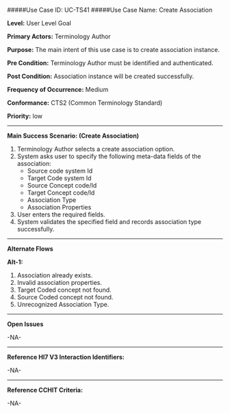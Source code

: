 #####Use Case ID: UC-TS41
#####Use Case Name: Create Association

**Level:**                     User Level Goal

**Primary Actors:**            Terminology Author  

**Purpose:**                   The main intent of this use case is to create association instance.

**Pre Condition:**             Terminology Author must be identified and authenticated. 

**Post Condition:**            Association instance will be created successfully.

**Frequency of Occurrence:**   Medium

**Conformance:**             	 CTS2 (Common Terminology Standard)

**Priority:**                  low
__________________________________________________________
**Main Success Scenario: (Create Association)**

1.	Terminology Author selects a create association option.
2.	System asks user to specify the following meta-data fields of the association:
    * Source code system Id
    * Target Code system Id
    * Source Concept code/Id
    * Target Concept code/Id
    * Association Type
    * Association Properties
3.	User enters the required fields.
4.	System validates the specified field and records association type successfully.

__________________________________________________________
**Alternate Flows** 

**Alt-1:**

1.	Association already exists.
2.	Invalid association properties.
3.	Target Coded concept not found.
4.	Source Coded concept not found.
5.	Unrecognized Association Type.

_______________________________________________________________
**Open Issues**

-NA-
_______________________________________________________________
**Reference Hl7 V3 Interaction Identifiers:**

-NA-
_______________________________________________________________
**Reference CCHIT Criteria:**

-NA-

